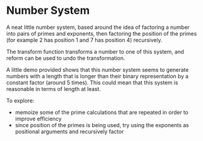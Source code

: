 # Number System

A neat little number system, based around the idea of factoring a number into pairs of primes and exponents, then factoring the position of the primes (for example 2 has position 1 and 7 has position 4) recursively.

The transform function transforms a number to one of this system, and reform can be used to undo the transformation.

A little demo provided shows that this number system seems to generate numbers with a length that is longer than their binary representation by a constant factor (around 5 times). This could mean that this system is reasonable in terms of length at least.

To explore: 
- memoize some of the prime calculations that are repeated in order to improve efficiency
- since position of the primes is being used, try using the exponents as positional arguments and recursively factor
